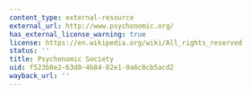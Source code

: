 ```yaml
---
content_type: external-resource
external_url: http://www.psychonomic.org/
has_external_license_warning: true
license: https://en.wikipedia.org/wiki/All_rights_reserved
status: ''
title: Psychonomic Society
uid: f523b0e2-63d0-4b84-82e1-0a6c0cb5acd2
wayback_url: ''
---
```

